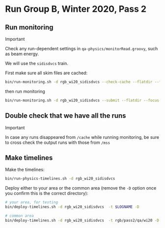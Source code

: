 # Run Group B, Winter 2020, Pass 2

## Run monitoring

> [!IMPORTANT]
> Check any run-dependent settings in `qa-physics/monitorRead.groovy`, such as beam energy.

We will use the `sidisdvcs` train.

First make sure all skim files are cached:
```bash
bin/run-monitoring.sh -d rgb_wi20_sidisdvcs --check-cache --flatdir --focus-physics /cache/clas12/rg-b/production/recon/spring2020/torus-1/pass2/v1/dst/train/sidisdvcs
```
then run monitoring
```bash
bin/run-monitoring.sh -d rgb_wi20_sidisdvcs --submit --flatdir --focus-physics /cache/clas12/rg-b/production/recon/spring2020/torus-1/pass2/v1/dst/train/sidisdvcs
```

## Double check that we have all the runs

> [!IMPORTANT]
> In case any runs disappeared from `/cache` while running monitoring, be sure to cross check the output
> runs with those from `/mss`

## Make timelines

Make the timelines:
```bash
bin/run-physics-timelines.sh -d rgb_wi20_sidisdvcs
```

Deploy either to your area or the common area (remove the `-D` option once you confirm this is the correct directory):
```bash
# your area, for testing
bin/deploy-timelines.sh -d rgb_wi20_sidisdvcs  -t $LOGNAME -D

# common area
bin/deploy-timelines.sh -d rgb_wi20_sidisdvcs  -t rgb/pass2/qa/wi20 -D
```
